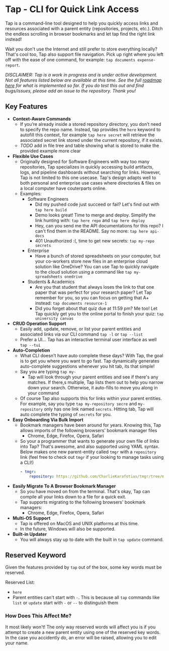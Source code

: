 # Tap - CLI for Quick Link Access

Tap is a command-line tool designed to help you quickly access links and resources associated with a parent entity (repositories, projects, etc.). Ditch the endless scrolling in browser bookmarks and let tap find the right link instead! 

Wait you don't use the Internet and still prefer to store everything locally? That's cool too, Tap also support file navigation. Pick up right where you left off with the ease of one command, for example: `tap documents expense-report`.

_DISCLAIMER: Tap is a work in progress and is under active development. Not all features listed below are available at this time. See the full [roadmap here](./ROADMAP.md) for what is implemented so far. If you do test this out and find bugs/issues, please add an issue to the repository. Thank you!_

## Key Features

- **Context-Aware Commands**
  - If you’re already inside a stored repository directory, you don’t need to specify the repo name. Instead, tap provides the `here` keyword to autofill this context, for example `tap here secret` will retrieve the associated secret link stored under the current repository, if it exists.
  - *TODO* add in file tree and table showing what is stored to make the provided example more clear
- **Flexible Use Cases**
  - Originally designed for Software Engineers with way too many repositories, Tap specializes in quickly accessing build artifacts, logs, and pipeline dashboards without searching for links. However, Tap is not limited to this one usecase. Tap's design adapts well to both personal and enterprise use cases where directories & files on a local computer have couterparts online.
  - Examples:
    - Software Engineers
      - Did my pushed code just succeed or fail? Let's find out with `tap here build`
      - Demo looks great! Time to merge and deploy. Simplify the link hunting with: `tap here repo` and `tap here deploy`
      - Hey, can you send me the API documentations for this repo? I can't find them in the README. Say no more: `tap here api-docs`
      - 401 Unauthorized :(, time to get new secrets: `tap my-repo secrets`
    - Enterprise
      - Have a bunch of stored spreadsheets on your computer, but your co-workers store new files in an enterprise cloud solution like OneDrive? You can use Tap to quickly navigate to the cloud solution using a command like `tap my-spreadsheets onedrive`
    - Students & Academics
      - Are you that student that always loses the link to that one paper that was perfect for your research paper? Let Tap remember for you, so you can focus on getting that A+ instead: `tap documents resource-1`
      - Did you forget about that quiz due at 11:59 pm? Me too! Let Tap quickly get you to the online portal to finish your quiz: `tap university canvas`
- **CRUD Operation Support**
  - Easily add, update, remove, or list your parent entities and associated links via our CLI command `tap -l` or `tap --list`
  - Prefer a UI... Tap has an interactive terminal user interface as well `tap --tui` 
- **Auto-Completion**
  - What CLI doesn't have auto complete these days? With Tap, the goal is to get you where you want to go fast. Tap dynamically generates auto-complete suggestions whenever you hit tab, its that simple!
  - Say you are typing `tap my-`
    - Tap will look through your parent entities and see if there's any matches. If there,s multiple, Tap lists them out to help you narrow down your search. Otherwise, it auto-fills to move you along in your command
  - Of course Tap also supports this for links within your parent entities. For example, say you type `tap my-repository secre` and `my-repository` only has one link named `secrets`. Hitting tab, Tap will auto complete the typing of `secrets` for you.
- **Easy Onboarding Via Bulk Import**
  - Bookmark managers have been around for years. Knowing this, Tap allows imports of the following browsers' bookmark manager files
    - Chrome, Edge, Firefox, Opera, Safari
  - So your a programmer that wants to generate your own file of links into Tap? That's awesome, and also supported using YAML syntax. Below makes one new parent-entity called `tmgr` with a `repository` link (feel free to check out `tmgr` if your looking to manage tasks using a CLI!)
    ```yaml
    - tmgr:
        repository: https://github.com/CharlieKarafotias/tmgr/tree/main
    ``` 
- **Easily Migrate To A Browser Bookmark Manager**
  - So you have moved on from the terminal. That's okay, Tap can compile all your links down to a file for a quick exit.
  - Tap supports migrating to the following browsers' bookmark managers:
    - Chrome, Edge, Firefox, Opera, Safari 
- **Multi-OS Support**
  - Tap is offered on MacOS and UNIX platforms at this time.
  - In the future, Windows will also be supported. 
- **Built-in Updater**
  - You will always stay up to date with the built in `tap update` command.
 
## Reserved Keyword

Given the features provided by `tap` out of the box, some key words must be reserved. 

Reserved List:
- `here`
- Parent entities can't start with `-`. This is because all `tap` commands like `list` or `update` start with `-` or `--` to distinguish them

### How Does This Affect Me?

It most likely won't! The only way reserved words will affect you is if you attempt to create a new parent entity using one of the reserved key words. In the case you accidently do, an error will be raised, allowing you to edit your name.

